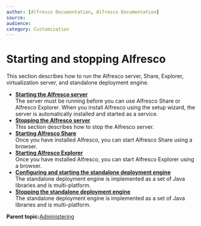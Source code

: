 ```yaml
---
author: [Alfresco Documentation, Alfresco Documentation]
source: 
audience: 
category: Customization
---
```


# Starting and stopping Alfresco

This section describes how to run the Alfresco server, Share, Explorer, virtualization server, and standalone deployment engine.

-   **[Starting the Alfresco server](../tasks/alfresco-start.md)**  
The server must be running before you can use Alfresco Share or Alfresco Explorer. When you install Alfresco using the setup wizard, the server is automatically installed and started as a service.
-   **[Stopping the Alfresco server](../tasks/alfresco-stop.md)**  
This section describes how to stop the Alfresco server.
-   **[Starting Alfresco Share](../tasks/start-share.md)**  
Once you have installed Alfresco, you can start Alfresco Share using a browser.
-   **[Starting Alfresco Explorer](../tasks/start-webclient.md)**  
Once you have installed Alfresco, you can start Alfresco Explorer using a browser.
-   **[Configuring and starting the standalone deployment engine](../tasks/Deployment-start.md)**  
The standalone deployment engine is implemented as a set of Java libraries and is multi-platform.
-   **[Stopping the standalone deployment engine](../tasks/Deployment-stop.md)**  
The standalone deployment engine is implemented as a set of Java libraries and is multi-platform.

**Parent topic:**[Administering](../concepts/ch-administering.md)


